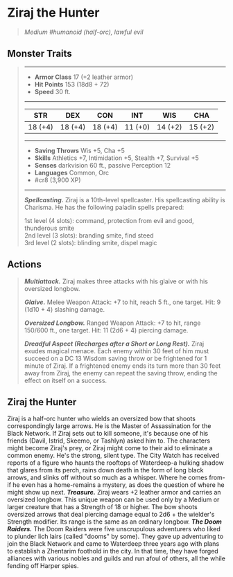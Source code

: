 # Ziraj the Hunter
>*Medium #humanoid (half-orc), lawful evil*
## Monster Traits
>___
>- **Armor Class** 17 (+2 leather armor)
>- **Hit Points** 153 (18d8 + 72)
>- **Speed** 30 ft.
>___
>|STR|DEX|CON|INT|WIS|CHA|
>|:---:|:---:|:---:|:---:|:---:|:---:|
>|18 (+4)|18 (+4)|18 (+4)|11 (+0)|14 (+2)|15 (+2)|
>___
>- **Saving Throws** Wis +5, Cha +5
>- **Skills** Athletics +7, Intimidation +5, Stealth +7, Survival +5
>- **Senses** darkvision 60 ft., passive Perception 12
>- **Languages** Common, Orc
>- #cr8 (3,900 XP)
>___
>***Spellcasting.*** Ziraj is a 10th-level spellcaster. His spellcasting ability is Charisma. He has the following paladin spells prepared:  
>
>1st level (4 slots): command, protection from evil and good, thunderous smite  
>2nd level (3 slots): branding smite, find steed  
>3rd level (2 slots): blinding smite, dispel magic  
>
## Actions
>***Multiattack.*** Ziraj makes three attacks with his glaive or with his oversized longbow.  
>
>***Glaive.*** Melee Weapon Attack: +7 to hit, reach 5 ft., one target. Hit: 9 (1d10 + 4) slashing damage.  
>
>***Oversized Longbow.*** Ranged Weapon Attack: +7 to hit, range 150/600 ft., one target. Hit: 11 (2d6 + 4) piercing damage.  
>
>***Dreadful Aspect (Recharges after a Short or Long Rest).*** Ziraj exudes magical menace. Each enemy within 30 feet of him must succeed on a DC 13 Wisdom saving throw or be frightened for 1 minute of Ziraj. If a frightened enemy ends its turn more than 30 feet away from Ziraj, the enemy can repeat the saving throw, ending the effect on itself on a success.
## Ziraj the Hunter
Ziraj is a half-orc hunter who wields an oversized bow that shoots correspondingly large arrows. He is the Master of Assassination for the Black Network. If Ziraj sets out to kill someone, it's because one of his friends (Davil, Istrid, Skeemo, or Tashlyn) asked him to. The characters might become Ziraj's prey, or Ziraj might come to their aid to eliminate a common enemy. He's the strong, silent type.
The City Watch has received reports of a figure who haunts the rooftops of Waterdeep-a hulking shadow that glares from its perch, rains down death in the form of long black arrows, and slinks off without so much as a whisper. Where he comes from-if he even has a home-remains a mystery, as does the question of where he might show up next.
***Treasure.*** Ziraj wears +2 leather armor and carries an oversized longbow. This unique weapon can be used only by a Medium or larger creature that has a Strength of 18 or higher. The bow shoots oversized arrows that deal piercing damage equal to 2d6 + the wielder's Strength modifier. Its range is the same as an ordinary longbow.
***The Doom Raiders.*** The Doom Raiders were five unscrupulous adventurers who liked to plunder lich lairs (called "dooms" by some). They gave up adventuring to join the Black Network and came to Waterdeep three years ago with plans to establish a Zhentarim foothold in the city. In that time, they have forged alliances with various nobles and guilds and run afoul of others, all the while fending off Harper spies.